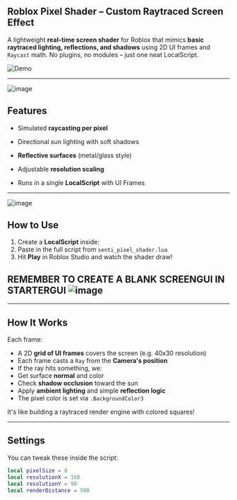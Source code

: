 ## Roblox Pixel Shader – Custom Raytraced Screen Effect

A lightweight **real-time screen shader** for Roblox that mimics **basic raytraced lighting, reflections, and shadows** using 2D UI frames and `Raycast` math. No plugins, no modules – just one neat LocalScript.

![Demo]() 

---

![image](https://github.com/user-attachments/assets/d363c264-eb6b-4bfb-86fd-ebc1f3ae31e7)


##  Features

-  Simulated **raycasting per pixel**
-  Directional sun lighting with soft shadows

- **Reflective surfaces** (metal/glass style)
-  Adjustable **resolution scaling**
- Runs in a single **LocalScript** with UI Frames

---
![image](https://github.com/user-attachments/assets/7bf86c37-fae5-4b8d-a7ed-2315198981f4)

## How to Use

1. Create a **LocalScript** inside:
2. Paste in the full script from `senti_pixel_shader.lua`
3. Hit **Play** in Roblox Studio and watch the shader draw!
## REMEMBER TO CREATE A BLANK SCREENGUI IN STARTERGUI            ![image](https://github.com/user-attachments/assets/56d53595-20b8-4115-86a1-722c03682cd3)

---

##  How It Works

Each frame:

- A 2D **grid of UI frames** covers the screen (e.g. 40x30 resolution)
- Each frame casts a `Ray` from the **Camera's position**
- If the ray hits something, we:
- Get surface **normal** and color
- Check **shadow occlusion** toward the sun
- Apply **ambient lighting** and simple **reflection logic**
- The pixel color is set via `.BackgroundColor3`

It's like building a raytraced render engine with colored squares!

---

##  Settings

You can tweak these inside the script:

```lua
local pixelSize = 8           
local resolutionX = 160       
local resolutionY = 90       
local renderDistance = 500   
